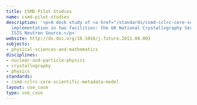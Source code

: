 ```yaml
---
title: CSMD Pilot Studies
name: csmd-pilot-studies
description: '<p>A desk study of <a href="/standards/csmd-cclrc-core-scientific-metadata-model.html">CSMD</a>
  implementation in two facilities: the UK National Crystallography Service and the
  ISIS Neutron Source.</p>'
website: http://dx.doi.org/10.1016/j.future.2011.08.003
subjects:
- physical-sciences-and-mathematics
disciplines:
- nuclear-and-particle-physics
- crystallography
- physics
standards:
- csmd-cclrc-core-scientific-metadata-model
layout: use_case
type: use_case
---
```



